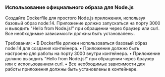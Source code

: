 
### Использование официального образа для Node.js

Создайте Dockerfile для простого Node.js приложения, используя базовый образ node:14. Приложение должно запускаться на порту 3000 и выводить "Hello from Node.js!" при обращении через браузер или curl. Все необходимые зависимости должны быть установалены.

Требования:
•	В Dockerfile должен использоваться базовый образ node:14 для создания контейнера.
•	Приложение должно быть настроено для работы на порту 3000 внутри контейнера.
•	Приложение должно выводить "Hello from Node.js!" при обращении через браузер или с использованием curl.
•	Все необходимые зависимости для работы приложения должны быть установлены в контейнере.